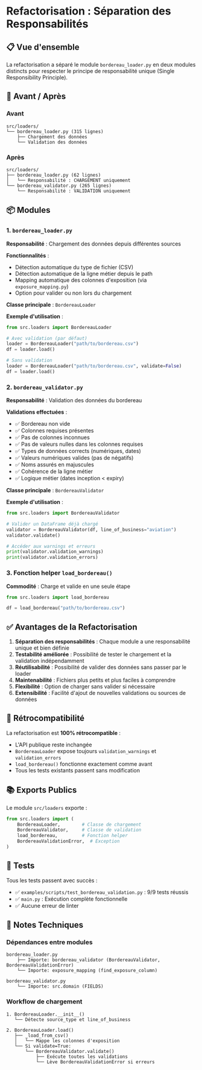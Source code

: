 # Refactorisation : Séparation des Responsabilités

## 📋 Vue d'ensemble

La refactorisation a séparé le module `bordereau_loader.py` en deux modules distincts pour respecter le principe de responsabilité unique (Single Responsibility Principle).

## 🔄 Avant / Après

### Avant
```
src/loaders/
└── bordereau_loader.py (315 lignes)
    ├── Chargement des données
    └── Validation des données
```

### Après
```
src/loaders/
├── bordereau_loader.py (62 lignes)
│   └── Responsabilité : CHARGEMENT uniquement
└── bordereau_validator.py (265 lignes)
    └── Responsabilité : VALIDATION uniquement
```

## 📦 Modules

### 1. `bordereau_loader.py`
**Responsabilité** : Chargement des données depuis différentes sources

**Fonctionnalités** :
- Détection automatique du type de fichier (CSV)
- Détection automatique de la ligne métier depuis le path
- Mapping automatique des colonnes d'exposition (via `exposure_mapping.py`)
- Option pour valider ou non lors du chargement

**Classe principale** : `BordereauLoader`

**Exemple d'utilisation** :
```python
from src.loaders import BordereauLoader

# Avec validation (par défaut)
loader = BordereauLoader("path/to/bordereau.csv")
df = loader.load()

# Sans validation
loader = BordereauLoader("path/to/bordereau.csv", validate=False)
df = loader.load()
```

### 2. `bordereau_validator.py`
**Responsabilité** : Validation des données du bordereau

**Validations effectuées** :
- ✅ Bordereau non vide
- ✅ Colonnes requises présentes
- ✅ Pas de colonnes inconnues
- ✅ Pas de valeurs nulles dans les colonnes requises
- ✅ Types de données corrects (numériques, dates)
- ✅ Valeurs numériques valides (pas de négatifs)
- ✅ Noms assurés en majuscules
- ✅ Cohérence de la ligne métier
- ✅ Logique métier (dates inception < expiry)

**Classe principale** : `BordereauValidator`

**Exemple d'utilisation** :
```python
from src.loaders import BordereauValidator

# Valider un DataFrame déjà chargé
validator = BordereauValidator(df, line_of_business="aviation")
validator.validate()

# Accéder aux warnings et erreurs
print(validator.validation_warnings)
print(validator.validation_errors)
```

### 3. Fonction helper `load_bordereau()`
**Commodité** : Charge et valide en une seule étape

```python
from src.loaders import load_bordereau

df = load_bordereau("path/to/bordereau.csv")
```

## ✅ Avantages de la Refactorisation

1. **Séparation des responsabilités** : Chaque module a une responsabilité unique et bien définie
2. **Testabilité améliorée** : Possibilité de tester le chargement et la validation indépendamment
3. **Réutilisabilité** : Possibilité de valider des données sans passer par le loader
4. **Maintenabilité** : Fichiers plus petits et plus faciles à comprendre
5. **Flexibilité** : Option de charger sans valider si nécessaire
6. **Extensibilité** : Facilité d'ajout de nouvelles validations ou sources de données

## 🔄 Rétrocompatibilité

La refactorisation est **100% rétrocompatible** :
- L'API publique reste inchangée
- `BordereauLoader` expose toujours `validation_warnings` et `validation_errors`
- `load_bordereau()` fonctionne exactement comme avant
- Tous les tests existants passent sans modification

## 📚 Exports Publics

Le module `src/loaders` exporte :
```python
from src.loaders import (
    BordereauLoader,        # Classe de chargement
    BordereauValidator,     # Classe de validation
    load_bordereau,         # Fonction helper
    BordereauValidationError,  # Exception
)
```

## 🧪 Tests

Tous les tests passent avec succès :
- ✅ `examples/scripts/test_bordereau_validation.py` : 9/9 tests réussis
- ✅ `main.py` : Exécution complète fonctionnelle
- ✅ Aucune erreur de linter

## 📝 Notes Techniques

### Dépendances entre modules
```
bordereau_loader.py
    ├── Importe: bordereau_validator (BordereauValidator, BordereauValidationError)
    └── Importe: exposure_mapping (find_exposure_column)

bordereau_validator.py
    └── Importe: src.domain (FIELDS)
```

### Workflow de chargement
```
1. BordereauLoader.__init__()
   └── Détecte source_type et line_of_business

2. BordereauLoader.load()
   ├── _load_from_csv()
   │   └── Mappe les colonnes d'exposition
   └── Si validate=True:
       └── BordereauValidator.validate()
           ├── Exécute toutes les validations
           └── Lève BordereauValidationError si erreurs
```

